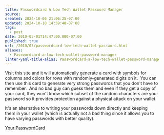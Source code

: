 ```yaml
---
title: Passwordcard A Low Tech Wallet Password Manager
source: 
created: 2024-10-06 21:06:25-07:00
updated: 2024-10-10 14:59:48-07:00
tags:
  - post
date: 2010-05-01T14:47:00.000-07:00
published: true
url: /2010/05/passwordcard-low-tech-wallet-password.html
aliases:
  - Passwordcard-a-low-tech-wallet-password-manager
linter-yaml-title-alias: Passwordcard-a-low-tech-wallet-password-manager
---
```



Visit this site and it will automatically generate a card with symbols for columns and colors for rows with randomly-generated digits on it.  You can then use this card to generate very strong passwords that you don't have to remember.  And no bad guy can guess them and even if they get a copy of your card, they won't know which subset of the random characters are your password so it provides protection against a physical attack on your wallet.  
  
It's an alternative to writing your passwords down directly and keeping them in your wallet (which is actually not a bad thing since it allows you to have varying passwords with better quality).  
  
[Your PasswordCard](http://passwordcard.org/)